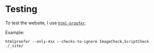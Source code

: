 # Testing

To test the website, I use [`html-proofer`](https://github.com/gjtorikian/html-proofer).

Example:

```
htmlproofer --only-4xx --checks-to-ignore ImageCheck,ScriptCheck ./_site/
```
